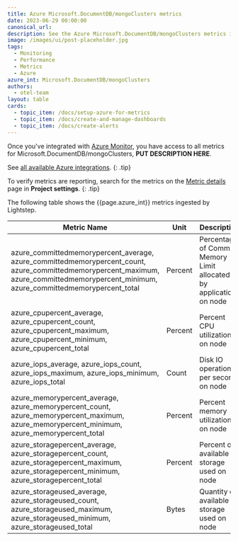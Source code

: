 ```yaml
---
title: Azure Microsoft.DocumentDB/mongoClusters metrics
date: 2023-06-29 00:00:00
canonical_url:
description: See the Azure Microsoft.DocumentDB/mongoClusters metrics ingested by Lightstep Observability
image: /images/ui/post-placeholder.jpg
tags:
  - Monitoring
  - Performance
  - Metrics
  - Azure
azure_int: Microsoft.DocumentDB/mongoClusters
authors:
  - otel-team
layout: table
cards:
  - topic_item: /docs/setup-azure-for-metrics
  - topic_item: /docs/create-and-manage-dashboards
  - topic_item: /docs/create-alerts
---
```

Once you've integrated with [Azure Monitor](/docs/setup-azure-for-metrics), you have access to all metrics for Microsoft.DocumentDB/mongoClusters, **PUT DESCRIPTION HERE**. 

See [all available Azure integrations](/docs/azure-metrics).
{: .tip}

To verify metrics are reporting, search for the metrics on the [Metric details](/docs/manage-metric-details) page in **Project settings**.
{: .tip}

The following table shows the {{page.azure_int}} metrics ingested by Lightstep.
<table class="table-aws">
<colgroup><col span="1" style="width: 35%;" /><col span="1" style="width: 15%;" /><col span="1" style="width: 35%;" /></colgroup>
  <thead>
    <th>Metric Name</th>
    <th>Unit</th>
    <th>Description</th>
  </thead>
  <tr>
    <td>azure_committedmemorypercent_average, azure_committedmemorypercent_count, azure_committedmemorypercent_maximum, azure_committedmemorypercent_minimum, azure_committedmemorypercent_total</td>
    <td>Percent</td>
    <td>Percentage of Commit Memory Limit allocated by applications on node</td>
  </tr>
  <tr>
    <td>azure_cpupercent_average, azure_cpupercent_count, azure_cpupercent_maximum, azure_cpupercent_minimum, azure_cpupercent_total</td>
    <td>Percent</td>
    <td>Percent CPU utilization on node</td>
  </tr>
  <tr>
    <td>azure_iops_average, azure_iops_count, azure_iops_maximum, azure_iops_minimum, azure_iops_total</td>
    <td>Count</td>
    <td>Disk IO operations per second on node</td>
  </tr>
  <tr>
    <td>azure_memorypercent_average, azure_memorypercent_count, azure_memorypercent_maximum, azure_memorypercent_minimum, azure_memorypercent_total</td>
    <td>Percent</td>
    <td>Percent memory utilization on node</td>
  </tr>
  <tr>
    <td>azure_storagepercent_average, azure_storagepercent_count, azure_storagepercent_maximum, azure_storagepercent_minimum, azure_storagepercent_total</td>
    <td>Percent</td>
    <td>Percent of available storage used on node</td>
  </tr>
  <tr>
    <td>azure_storageused_average, azure_storageused_count, azure_storageused_maximum, azure_storageused_minimum, azure_storageused_total</td>
    <td>Bytes</td>
    <td>Quantity of available storage used on node</td>
  </tr>
</table>
